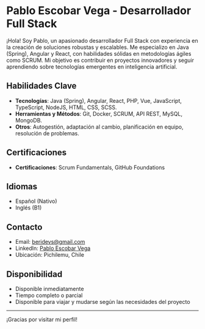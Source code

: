 # Pablo Escobar Vega - Desarrollador Full Stack

¡Hola! Soy Pablo, un apasionado desarrollador Full Stack con experiencia en la creación de soluciones robustas y escalables. Me especializo en Java (Spring), Angular y React, con habilidades sólidas en metodologías ágiles como SCRUM. Mi objetivo es contribuir en proyectos innovadores y seguir aprendiendo sobre tecnologías emergentes en inteligencia artificial.

## Habilidades Clave

- **Tecnologías**: Java (Spring), Angular, React, PHP, Vue, JavaScript, TypeScript, NodeJS, HTML, CSS, SCSS.
- **Herramientas y Métodos**: Git, Docker, SCRUM, API REST, MySQL, MongoDB.
- **Otros**: Autogestión, adaptación al cambio, planificación en equipo, resolución de problemas.

## Certificaciones

- **Certificaciones**: Scrum Fundamentals, GitHub Foundations

## Idiomas

- Español (Nativo)
- Inglés (B1)

## Contacto

- Email: beridevs@gmail.com
- LinkedIn: [Pablo Escobar Vega](https://www.linkedin.com/in/pablo-escobar-vega/)
- Ubicación: Pichilemu, Chile

## Disponibilidad

- Disponible inmediatamente
- Tiempo completo o parcial
- Disponible para viajar y mudarse según las necesidades del proyecto

---

¡Gracias por visitar mi perfil!
